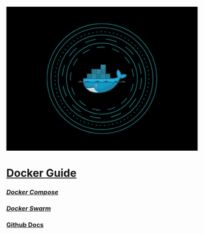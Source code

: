 ![image alt](https://github.com/josh-butler93/docker/blob/1f490d5af360916ee4c1300fef5d52a7f7646930/Setup/dockerreadme.webp)
# <ins>[Docker Guide](https://www.docker.com/#)</ins>
### *[Docker Compose](https://docs.docker.com/compose/)*
### *[Docker Swarm](https://docs.docker.com/engine/swarm/)*
### [Github Docs](https://docs.github.com/en/get-started/writing-on-github/getting-started-with-writing-and-formatting-on-github/basic-writing-and-formatting-syntax)
